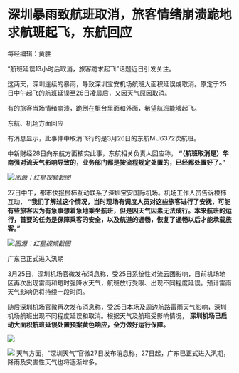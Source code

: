 # 深圳暴雨致航班取消，旅客情绪崩溃跪地求航班起飞，东航回应

每经编辑：黄胜

“航班延误13小时后取消，旅客跪求起飞”话题近日引发关注。

这两天，深圳连续的暴雨，导致深圳宝安机场航班大面积延误或取消。原定于25日中午起飞的航班延误至26日凌晨后，又因天气原因取消。

有的旅客当场情绪崩溃，跪倒在柜台里面和外面，希望航班能够起飞。

东航、机场方面回应

有消息显示，此事件中取消飞行的是3月26日的东航MU6372次航班。

中新财经28日向东航方面核实此事，东航相关负责人回应称， **“（航班取消是）华南强对流天气影响导致的，业务部门都是按流程规定处置的，已经都处置好了。”**

![](https://inews.gtimg.com/news_bt/OGSX3_Mj9pATCVocpaKbrwmzcbFUZA3fCJK_tXgG90No0AA/1000)_图源：红星视频截图_

27日中午，都市快报橙柿互动联系了深圳宝安国际机场。机场工作人员告诉橙柿互动，
**“我们了解过这个情况，当时现场有调度人员对这些旅客进行了安抚，可能有些旅客因为有急事想着急地乘坐航班，但是因天气因素无法成行。本来航班的运行，首要的任务是保障乘客的安全，以及航道的通畅，恢复了通畅以后才能承载旅客。”**

![](https://inews.gtimg.com/news_bt/OnZ-ok5RVVD1-EJBZSBwDSR36pcIxuJUFF06nrBSlYl14AA/1000)_图源：红星视频截图_

广东已正式进入汛期

3月25日，深圳机场官微发布消息称，受25日系统性对流云团影响，目前机场地区再次出现雷雨和短时强降水天气，航班放行受限、出现不同程度延误。预计雷雨天气影响仍将持续一段时间。

随后深圳机场官微再次发布消息称，受25日本场及周边航路雷雨天气影响，深圳机场航班出现不同程度延误和取消。根据天气及航班受影响情况，
**深圳机场已启动大面积航班延误处置预案黄色响应，全力做好运行保障。**

![](https://inews.gtimg.com/news_bt/Oly4Ub2wnRx6GcvR8e71lYnqLaSPjofQTESeEWpD5v8fgAA/1000)

![](https://inews.gtimg.com/news_bt/OpSTtFX10qfsWgsox7RPoGWCfq7AYT6BdUIRJD4Ob2tQkAA/1000)
天气方面，“深圳天气”官微27日发布消息称，27日起，广东已正式进入汛期，降雨及灾害性天气也将逐渐增多。

